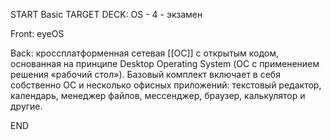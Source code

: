 START
Basic
TARGET DECK: OS - 4 - экзамен

Front: eyeOS  

Back: кроссплатформенная сетевая [[ОС]] с открытым кодом, основанная на принципе Desktop Operating System (ОС с применением решения «рабочий стол»). Базовый комплект включает в себя собственно ОС и несколько офисных приложений: текстовый редактор, календарь, менеджер файлов, мессенджер, браузер, калькулятор и другие.
<!--ID: 1663427618455-->
END 